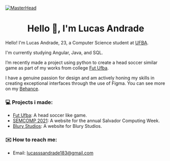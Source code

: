 [![MasterHead](https://i.imgur.com/Ag2xH2J.png)](https://www.behance.net/Lucas_Andrade_Design)
<h1 align="center">Hello 👋, I'm Lucas Andrade</h1>

Hello! I'm Lucas Andrade, 23, a Computer Science student at [UFBA](https://ufba.br/).

I'm currently studying Angular, Java, and SQL.

I’m recently made a project using python to create a head soccer similar game as part of my works from college [Fut Ufba](https://github.com/Erohf/FUT_UFBA).

I have a genuine passion for design and am actively honing my skills in creating exceptional interfaces through the use of Figma. You can see more on my [Behance](https://www.behance.net/Lucas_Andrade_Design).


### 💻 Projects i made:
- [Fut Ufba](https://github.com/Erohf/FUT_UFBA): A head soccer like game.
- [SEMCOMP 2021](https://www.behance.net/gallery/188066677/Semcomp-2021-Website-Design): A website for the annual Salvador Computing Week.
- [Blury Studios](https://www.behance.net/gallery/189107843/Blury-Studio-2023-Website-Design): A website for Blury Studios.


### ✉️ How to reach me:
- Email: lucasssandrade183@gmail.com
